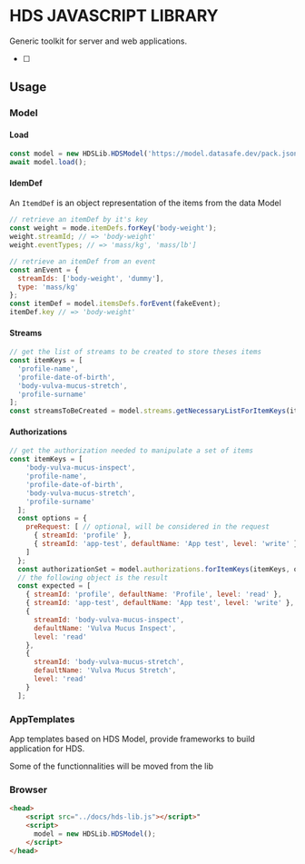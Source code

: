 # HDS JAVASCRIPT LIBRARY

Generic toolkit for server and web applications.

- [ ] 

## Usage 

### Model

#### Load

```javascript
const model = new HDSLib.HDSModel('https://model.datasafe.dev/pack.json');
await model.load();
```

#### IdemDef

An `ItemdDef`  is an object representation of the items from the data Model

```javascript
// retrieve an itemDef by it's key
const weight = mode.itemDefs.forKey('body-weight');
weight.streamId; // => 'body-weight'
weight.eventTypes; // => 'mass/kg', 'mass/lb']
```

```javascript
// retrieve an itemDef from an event
const anEvent = {
  streamIds: ['body-weight', 'dummy'],
  type: 'mass/kg'
};
const itemDef = model.itemsDefs.forEvent(fakeEvent);
itemDef.key // => 'body-weight'
```

#### Streams

```javascript
// get the list of streams to be created to store theses items
const itemKeys = [
  'profile-name',
  'profile-date-of-birth',
  'body-vulva-mucus-stretch',
  'profile-surname'
];
const streamsToBeCreated = model.streams.getNecessaryListForItemKeys(itemKeys);
```

#### Authorizations

```javascript
// get the authorization needed to manipulate a set of items
const itemKeys = [
    'body-vulva-mucus-inspect',
    'profile-name',
    'profile-date-of-birth',
    'body-vulva-mucus-stretch',
    'profile-surname'
  ];
  const options = {
    preRequest: [ // optional, will be considered in the request 
      { streamId: 'profile' },
      { streamId: 'app-test', defaultName: 'App test', level: 'write' }
    ]
  };
  const authorizationSet = model.authorizations.forItemKeys(itemKeys, options);
  // the following object is the result
  const expected = [
    { streamId: 'profile', defaultName: 'Profile', level: 'read' },
    { streamId: 'app-test', defaultName: 'App test', level: 'write' },
    {
      streamId: 'body-vulva-mucus-inspect',
      defaultName: 'Vulva Mucus Inspect',
      level: 'read'
    },
    {
      streamId: 'body-vulva-mucus-stretch',
      defaultName: 'Vulva Mucus Stretch',
      level: 'read'
    }
  ];
```



### AppTemplates

App templates based on HDS Model, provide frameworks to build application for HDS.

Some of the functionnalities will be moved from the lib



### Browser 

```html
<head>
    <script src="../docs/hds-lib.js"></script>"
    <script>
      model = new HDSLib.HDSModel();
    </script>
</head>
```